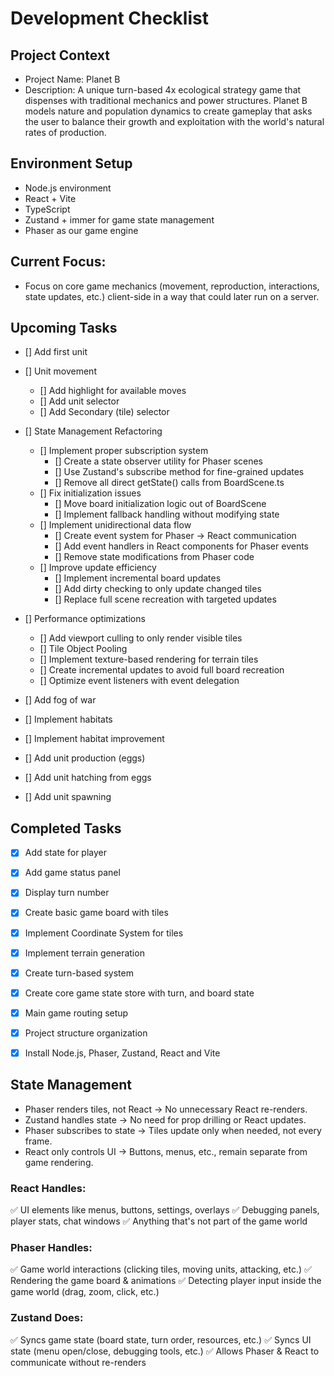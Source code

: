 # Development Checklist

## Project Context
- Project Name: Planet B
- Description: A unique turn-based 4x ecological strategy game that dispenses with traditional mechanics and power structures. Planet B models nature and population dynamics to create gameplay that asks the user to balance their growth and exploitation with the world's natural rates of production. 

## Environment Setup
- Node.js environment
- React + Vite
- TypeScript
- Zustand + immer for game state management
- Phaser as our game engine

## Current Focus:
- Focus on core game mechanics (movement, reproduction, interactions, state updates, etc.) client-side in a way that could later run on a server. 

## Upcoming Tasks
- [] Add first unit
- [] Unit movement
  - [] Add highlight for available moves
  - [] Add unit selector
  - [] Add Secondary (tile) selector

- [] State Management Refactoring
  - [] Implement proper subscription system
    - [] Create a state observer utility for Phaser scenes
    - [] Use Zustand's subscribe method for fine-grained updates
    - [] Remove all direct getState() calls from BoardScene.ts
  - [] Fix initialization issues
    - [] Move board initialization logic out of BoardScene
    - [] Implement fallback handling without modifying state
  - [] Implement unidirectional data flow
    - [] Create event system for Phaser → React communication
    - [] Add event handlers in React components for Phaser events
    - [] Remove state modifications from Phaser code
  - [] Improve update efficiency
    - [] Implement incremental board updates 
    - [] Add dirty checking to only update changed tiles
    - [] Replace full scene recreation with targeted updates
    
- [] Performance optimizations
  - [] Add viewport culling to only render visible tiles
  - [] Tile Object Pooling
  - [] Implement texture-based rendering for terrain tiles
  - [] Create incremental updates to avoid full board recreation
  - [] Optimize event listeners with event delegation
- [] Add fog of war
- [] Implement habitats
- [] Implement habitat improvement
- [] Add unit production (eggs)
- [] Add unit hatching from eggs
- [] Add unit spawning

## Completed Tasks
- [x] Add state for player
- [x] Add game status panel
- [x] Display turn number
- [x] Create basic game board with tiles
- [x] Implement Coordinate System for tiles
- [x] Implement terrain generation
- [x] Create turn-based system
- [X] Create core game state store with turn, and board state
- [x] Main game routing setup
- [x] Project structure organization
- [x] Install Node.js, Phaser, Zustand, React and Vite


## State Management
- Phaser renders tiles, not React → No unnecessary React re-renders.
- Zustand handles state  → No need for prop drilling or React updates.
- Phaser subscribes to state → Tiles update only when needed, not every frame.
- React only controls UI → Buttons, menus, etc., remain separate from game rendering.

### React Handles:
✅ UI elements like menus, buttons, settings, overlays
✅ Debugging panels, player stats, chat windows
✅ Anything that's not part of the game world

### Phaser Handles:
✅ Game world interactions (clicking tiles, moving units, attacking, etc.)
✅ Rendering the game board & animations
✅ Detecting player input inside the game world (drag, zoom, click, etc.)

### Zustand Does:
✅ Syncs game state (board state, turn order, resources, etc.)
✅ Syncs UI state (menu open/close, debugging tools, etc.)
✅ Allows Phaser & React to communicate without re-renders 